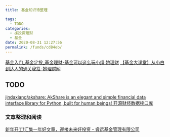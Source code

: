 ```yaml
---
title: 基金知识待整理

tags: 
  - TODO
categories: 
  - 💰投资理财
  - 基金
date: 2020-08-31 12:27:56
permalink: /funds/cd84eb/
---
```


[基金入门_基金定投_基金理财-基金可以这么玩小组·她理财](https://www.talicai.com/group/57?byby150326)
[【基金大课堂】从小白到达人的通关秘笈-她理财网](https://www.talicai.com/post/148331)

## TODO
[jindaxiang/akshare: AkShare is an elegant and simple financial data interface library for Python, built for human beings! 开源财经数据接口库](https://github.com/jindaxiang/akshare)
### 文章整理和阅读
[新年开工!汇集一年好文章，迎接未来好投资 - 睿远基金管理有限公司](http://www.foresightfund.com/contents/2020/1/3-246f25e99c0748baab9c709c60c914b7.html)
